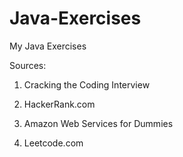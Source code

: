 # Java-Exercises
My Java Exercises

Sources: 

1) Cracking the Coding Interview

2) HackerRank.com

3) Amazon Web Services for Dummies

4) Leetcode.com

